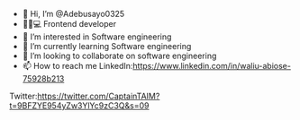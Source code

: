 - 👋 Hi, I’m @Adebusayo0325
- 🧑‍💻💻 Frontend developer
- 👀 I’m interested in Software engineering
- 🌱 I’m currently learning Software engineering
- 💞️ I’m looking to collaborate on software engineering
- 📫 How to reach me 
LinkedIn:https://www.linkedin.com/in/waliu-abiose-75928b213

Twitter:https://twitter.com/CaptainTAIM?t=9BFZYE954yZw3YlYc9zC3Q&s=09
<!---
Adebusayo0325/Adebusayo0325 is a ✨ special ✨ repository because its `README.md` (this file) appears on your GitHub profile.
You can click the Preview link to take a look at your changes.
--->
